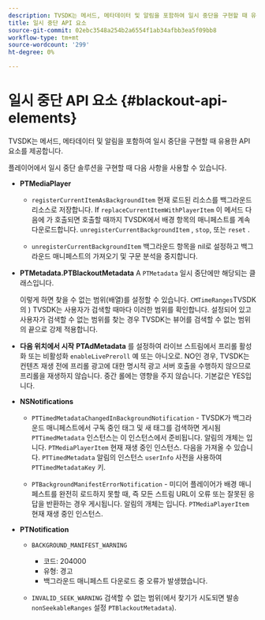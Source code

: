 ```yaml
---
description: TVSDK는 메서드, 메타데이터 및 알림을 포함하여 일시 중단을 구현할 때 유용한 API 요소를 제공합니다.
title: 일시 중단 API 요소
source-git-commit: 02ebc3548a254b2a6554f1ab34afbb3ea5f09bb8
workflow-type: tm+mt
source-wordcount: '299'
ht-degree: 0%

---
```


# 일시 중단 API 요소 {#blackout-api-elements}

TVSDK는 메서드, 메타데이터 및 알림을 포함하여 일시 중단을 구현할 때 유용한 API 요소를 제공합니다.

플레이어에서 일시 중단 솔루션을 구현할 때 다음 사항을 사용할 수 있습니다.

* **PTMediaPlayer**

   * `registerCurrentItemAsBackgroundItem` 현재 로드된 리소스를 백그라운드 리소스로 저장합니다. If `replaceCurrentItemWithPlayerItem` 이 메서드 다음에 가 호출되면 호출할 때까지 TVSDK에서 배경 항목의 매니페스트를 계속 다운로드합니다. `unregisterCurrentBackgroundItem` , `stop`, 또는 `reset` .

   * `unregisterCurrentBackgroundItem` 백그라운드 항목을 nil로 설정하고 백그라운드 매니페스트의 가져오기 및 구문 분석을 중지합니다.

* **PTMetadata.PTBlackoutMetadata** A `PTMetadata` 일시 중단에만 해당되는 클래스입니다.

  이렇게 하면 찾을 수 없는 범위(배열)를 설정할 수 있습니다. `CMTimeRanges`TVSDK의 ) TVSDK는 사용자가 검색할 때마다 이러한 범위를 확인합니다. 설정되어 있고 사용자가 검색할 수 없는 범위를 찾는 경우 TVSDK는 뷰어를 검색할 수 없는 범위의 끝으로 강제 적용합니다.

* **다음 위치에서 시작** **PTAdMetadata** 를 설정하여 라이브 스트림에서 프리롤 활성화 또는 비활성화 `enableLivePreroll` 예 또는 아니오로. NO인 경우, TVSDK는 컨텐츠 재생 전에 프리롤 광고에 대한 명시적 광고 서버 호출을 수행하지 않으므로 프리롤을 재생하지 않습니다. 중간 롤에는 영향을 주지 않습니다. 기본값은 YES입니다.

* **NSNotifications**

   * `PTTimedMetadataChangedInBackgroundNotification` - TVSDK가 백그라운드 매니페스트에서 구독 중인 태그 및 새 태그를 검색하면 게시됨 `PTTimedMetadata` 인스턴스는 이 인스턴스에서 준비됩니다. 알림의 개체는 입니다. `PTMediaPlayerItem` 현재 재생 중인 인스턴스. 다음을 가져올 수 있습니다. `PTTimedMetadata` 알림의 인스턴스 `userInfo` 사전을 사용하여 `PTTimedMetadataKey` 키.

   * `PTBackgroundManifestErrorNotification` - 미디어 플레이어가 배경 매니페스트를 완전히 로드하지 못할 때, 즉 모든 스트림 URL이 오류 또는 잘못된 응답을 반환하는 경우 게시됩니다. 알림의 개체는 입니다. `PTMediaPlayerItem` 현재 재생 중인 인스턴스.

* **PTNotification**

   * `BACKGROUND_MANIFEST_WARNING`

      * 코드: 204000
      * 유형: 경고
      * 백그라운드 매니페스트 다운로드 중 오류가 발생했습니다.

   * `INVALID_SEEK_WARNING` 검색할 수 없는 범위(에서 찾기가 시도되면 발송 `nonSeekableRanges` 설정 `PTBlackoutMetadata`).
